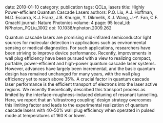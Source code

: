 date: 2010-01-10
category: publication
tags: QCLs, lasers
title: Highly Power-efficient Quantum Cascade Lasers
authors: P.Q. Liu, A.J. Hoffman, M.D. Escarra, K.J. Franz, J.B. Khurgin, Y. Dikmelik, X.J. Wang, J.-Y. Fan, C.F. Gmachl
journal: Nature Photonics
volume: 4
page: 95
local_id: NPhoton_PQLiu_1002
doi: 10.1038/nphoton.2009.262

Quantum cascade lasers are promising mid-infrared semiconductor light sources
for molecular detection in applications such as environmental sensing or
medical diagnostics. For such applications, researchers have been striving to
improve device performance. Recently, improvements in wall plug efficiency have
been pursued with a view to realizing compact, portable, power-efficient and
high-power quantum cascade laser systems. However, advances have largely been
incremental, and the basic quantum design has remained unchanged for many years,
with the wall plug efficiency yet to reach above 35%. A crucial factor in
quantum cascade laser performance is the efficient transport of electrons into
the laser active regions. We recently theoretically described this transport
process as limited by the interface-roughness-induced detuning of resonant
tunnelling. Here, we report that an ‘ultrastrong coupling’ design strategy
overcomes this limiting factor and leads to the experimental realization of
quantum cascade lasers with 40–50% wall plug efficiency when operated in pulsed
mode at temperatures of 160 K or lower.